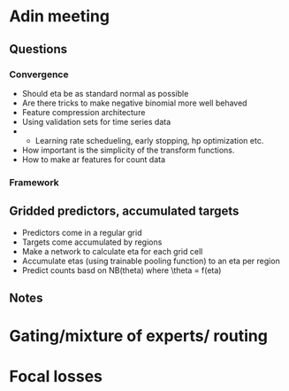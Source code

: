 # Adin meeting

## Questions

### Convergence
- Should eta be as standard normal as possible
- Are there tricks to make negative binomial more well behaved
- Feature compression architecture
- Using validation sets for time series data
- - Learning rate schedueling, early stopping, hp optimization etc.
- How important is the simplicity of the transform functions.
- How to make ar features for count data

### Framework



## Gridded predictors, accumulated targets
- Predictors come in a regular grid
- Targets come accumulated by regions
- Make a network to calculate eta for each grid cell
- Accumulate etas (using trainable pooling function) to an eta per region
- Predict counts basd on NB(theta) where \theta = f(eta)


## Notes
# Gating/mixture of experts/ routing
# Focal losses
